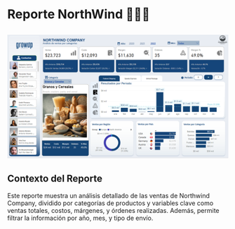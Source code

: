 # Reporte NorthWind 👨‍💼🏢
![alt text](image.png)
-
## Contexto del Reporte
Este reporte muestra un análisis detallado de las ventas de Northwind Company, dividido por categorías de productos y variables clave como ventas totales, costos, márgenes, y órdenes realizadas. Además, permite filtrar la información por año, mes, y tipo de envío.

